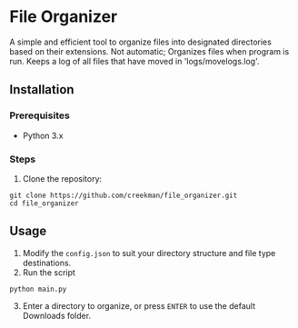# File Organizer
A simple and efficient tool to organize files into designated directories based on their extensions. Not automatic; Organizes files when program is run. Keeps a log of all files that have moved in 'logs/movelogs.log'.

## Installation
### Prerequisites
* Python 3.x

### Steps
1. Clone the repository:
  ```
  git clone https://github.com/creekman/file_organizer.git
  cd file_organizer
  ```
## Usage
1. Modify the `config.json` to suit your directory structure and file type destinations.
2. Run the script
  ```
  python main.py
  ```
3. Enter a directory to organize, or press `ENTER` to use the default Downloads folder.
